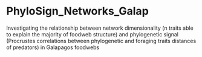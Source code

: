 # PhyloSign_Networks_Galap
Investigating the relationship between network dimensionality (n traits able to explain the majority of foodweb structure) and phylogenetic signal (Procrustes correlations between phylogenetic and foraging traits distances of predators) in Galapagos foodwebs
